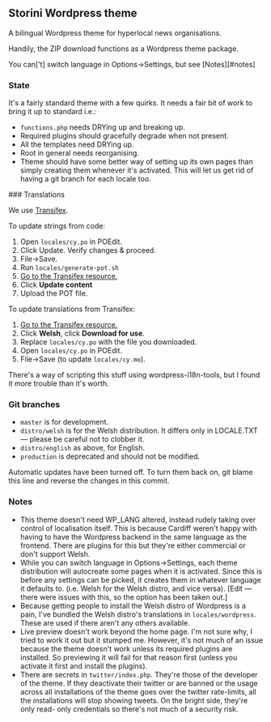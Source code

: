 ## Storini Wordpress theme

A bilingual Wordpress theme for hyperlocal news organisations.

Handily, the ZIP download functions as a Wordpress theme package.

You can['t] switch language in Options->Settings, but see [Notes][#notes]

### State

It's a fairly standard theme with a few quirks. It needs a fair bit of work to
bring it up to standard i.e.:

* `functions.php` needs DRYing up and breaking up.
* Required plugins should gracefully degrade when not present.
* All the templates need DRYing up.
* Root in general needs reorganising.
* Theme should have some better way of setting up its own pages than simply
  creating them whenever it's activated. This will let us get rid of having a
  git branch for each locale too.

### Translations

We use [Transifex](http://www.transifex.com/).

To update strings from code:

1. Open `locales/cy.po` in POEdit.
2. Click Update. Verify changes & proceed.
3. File->Save.
4. Run `locales/generate-pot.sh`
5. [Go to the Transifex resource.](https://www.transifex.com/projects/p/storini/resource/wordpress-site/)
6. Click __Update content__
7. Upload the POT file.

To update translations from Transifex:

1. [Go to the Transifex resource.](https://www.transifex.com/projects/p/storini/resource/wordpress-site/)
2. Click __Welsh__, click __Download for use__.
3. Replace `locales/cy.po` with the file you downloaded.
4. Open `locales/cy.po` in POEdit.
5. File->Save (to update `locales/cy.mo`).

There's a way of scripting this stuff using wordpress-i18n-tools, but I found it
more trouble than it's worth.

### Git branches

* `master` is for development.
* `distro/welsh` is for the Welsh distribution. It differs only in LOCALE.TXT —
  please be careful not to clobber it.
* `distro/english` as above, for English.
* `production` is deprecated and should not be modified.

Automatic updates have been turned off. To turn them back on, git blame this line
and reverse the changes in this commit.

### Notes

* This theme doesn't need WP_LANG altered, instead rudely taking over control
  of localisation itself. This is because Cardiff weren't happy with having to
  have the Wordpress backend in the same language as the frontend. There are
  plugins for this but they're either commercial or don't support Welsh.
* While you can switch language in Options->Settings, each theme distribution
  will autocreate some pages when it is activated. Since this is before any
  settings can be picked, it creates them in whatever language it defaults to.
  (i.e. Welsh for the Welsh distro, and vice versa). [Edit — there were issues
  with this, so the option has been taken out.]
* Because getting people to install the Welsh distro of Wordpress is a pain,
  I've bundled the Welsh distro's translations in `locales/wordpress`. These are
  used if there aren't any others available.
* Live preview doesn't work beyond the home page. I'm not sure why, I tried to
  work it out but it stumped me. However, it's not much of an issue because the
  theme doesn't work unless its required plugins are installed. So previewing it
  will fail for that reason first (unless you activate it first and install the
  plugins).
* There are secrets in `twitter/index.php`. They're those of the developer of
  the theme. If they deactivate their twitter or are banned or the usage across
  all installations of the theme goes over the twitter rate-limits, all the
  installations will stop showing tweets. On the bright side, they're only read-
  only credentials so there's not much of a security risk.
